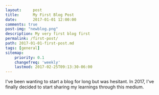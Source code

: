 ```yaml
---
layout:     post
title:      My First Blog Post
date:       2017-01-01 12:00:00
comments: true
post-img: "newblog.png"
description: My very first blog first
permalink: /first-post/
path: 2017-01-01-first-post.md
tags: [general]
sitemap:
    priority: 0.1
    changefreq: 'weekly'
    lastmod: 2017-02-25T09:13:30-06:00
---
```


I've been wanting to start a blog for long but was hesitant. In 2017, I've finally decided to start sharing my learnings through this medium. 
